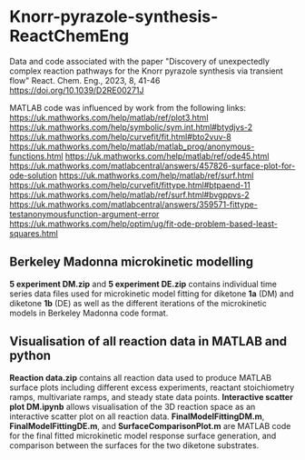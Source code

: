 # Knorr-pyrazole-synthesis-ReactChemEng
Data and code associated with the paper "Discovery of unexpectedly complex reaction pathways for the Knorr pyrazole synthesis via transient flow"
React. Chem. Eng., 2023, 8, 41-46
https://doi.org/10.1039/D2RE00271J

MATLAB code was influenced by work from the following links:
https://uk.mathworks.com/help/matlab/ref/plot3.html
https://uk.mathworks.com/help/symbolic/sym.int.html#btydjvs-2
https://uk.mathworks.com/help/curvefit/fit.html#bto2vuv-8
https://uk.mathworks.com/help/matlab/matlab_prog/anonymous-functions.html
https://uk.mathworks.com/help/matlab/ref/ode45.html
https://uk.mathworks.com/matlabcentral/answers/457826-surface-plot-for-ode-solution
https://uk.mathworks.com/help/matlab/ref/surf.html
https://uk.mathworks.com/help/curvefit/fittype.html#btpaend-11
https://uk.mathworks.com/help/matlab/ref/surf.html#bvgppvs-2
https://uk.mathworks.com/matlabcentral/answers/359571-fittype-testanonymousfunction-argument-error
https://uk.mathworks.com/help/optim/ug/fit-ode-problem-based-least-squares.html


## Berkeley Madonna microkinetic modelling
**5 experiment DM.zip** and **5 experiment DE.zip** contains individual time series data files used for microkinetic model fitting for diketone **1a** (DM) and diketone **1b** (DE) as well as the different iterations of the microkinetic models in Berkeley Madonna code format.

## Visualisation of all reaction data in MATLAB and python
**Reaction data.zip** contains all reaction data used to produce MATLAB surface plots including different excess experiments, reactant stoichiometry ramps, multivariate ramps, and steady state data points.
**Interactive scatter plot DM.ipynb** allows visualisation of the 3D reaction space as an interactive scatter plot on all reaction data.
**FinalModelFittingDM.m**, **FinalModelFittingDE.m**, and **SurfaceComparisonPlot.m** are MATLAB code for the final fitted microkinetic model response surface generation, and comparison between the surfaces for the two diketone substrates.

